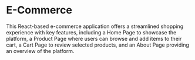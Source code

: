 <H1>E-Commerce</H1>
This React-based e-commerce application offers a streamlined shopping experience with key features, including a Home Page to showcase the platform, a Product Page where users can browse and add items to their cart, a Cart Page to review selected products, and an About Page providing an overview of the platform.


